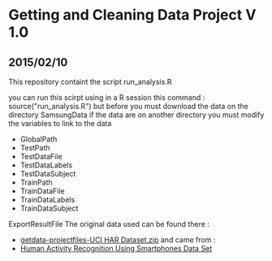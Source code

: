 # Getting and Cleaning Data Project V 1.0
## 2015/02/10

This repository containt the script run_analysis.R 

you can run this scirpt using in a R session this command : source("run_analysis.R") 
but before you must download the data on the directory SamsungData
if the data are on another directory you must modify the variables to link to the data 
- GlobalPath 
- TestPath   
- TestDataFile    
- TestDataLabels  
- TestDataSubject 
- TrainPath        
- TrainDataFile    
- TrainDataLabels  
- TrainDataSubject 

ExportResultFile 
The original data used can be found there :
* <a href="https://d396qusza40orc.cloudfront.net/getdata%2Fprojectfiles%2FUCI%20HAR%20Dataset.zip">getdata-projectfiles-UCI HAR Dataset.zip</a> 
and came from :
* <a href="http://archive.ics.uci.edu/ml/datasets/Human+Activity+Recognition+Using+Smartphones">Human Activity Recognition Using Smartphones Data Set </a>

